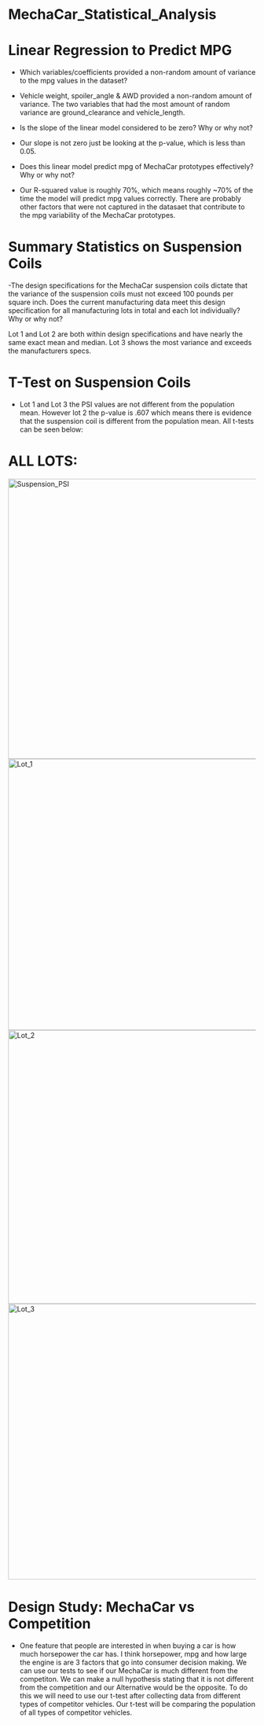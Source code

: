 # MechaCar_Statistical_Analysis

# Linear Regression to Predict MPG
 - Which variables/coefficients provided a non-random amount of variance to the mpg values in the dataset?

- Vehicle weight, spoiler_angle & AWD provided a non-random amount of variance. The two variables that had the most amount of random variance are ground_clearance and   vehicle_length.

- Is the slope of the linear model considered to be zero? Why or why not?

- Our slope is not zero just be looking at the p-value, which is less than 0.05.

- Does this linear model predict mpg of MechaCar prototypes effectively? Why or why not?

- Our R-squared value is roughly 70%, which means roughly ~70% of the time the model will predict mpg values correctly. There are probably other factors that were    not captured in the datasaet that contribute to the mpg variability of the MechaCar prototypes.

# Summary Statistics on Suspension Coils

-The design specifications for the MechaCar suspension coils dictate that the variance of the suspension coils must not exceed 100 pounds per square inch. Does the current manufacturing data meet this design specification for all manufacturing lots in total and each lot individually? Why or why not?

Lot 1 and Lot 2 are both within design specifications and have nearly the same exact mean and median. Lot 3 shows the most variance and exceeds the manufacturers specs.

# T-Test on Suspension Coils
  - Lot 1 and Lot 3 the PSI values are not different from the population mean. However lot 2 the p-value is .607 which means there is evidence that the suspension coil is different from the population mean. All t-tests can be seen below:

# ALL LOTS:
<img width="570" alt="Suspension_PSI" src="https://user-images.githubusercontent.com/100040621/173267680-187a00d5-20dd-44e2-9fff-6b3a6eed693a.png">

<img width="552" alt="Lot_1" src="https://user-images.githubusercontent.com/100040621/173267701-b027eb72-d006-48ac-8952-b25846ca207e.png">

<img width="557" alt="Lot_2" src="https://user-images.githubusercontent.com/100040621/173267711-029f4c9e-d2a9-4034-aa44-0b7df91e022f.png">

<img width="561" alt="Lot_3" src="https://user-images.githubusercontent.com/100040621/173267717-58a2c7bd-2a27-431c-a8bf-1a4c8313c779.png">


# Design Study: MechaCar vs Competition

  - One feature that people are interested in when buying a car is how much horsepower the car has. I think horsepower, mpg and how large the engine is are 3 factors that go into consumer decision making. We can use our tests to see if our MechaCar is much different from the competiton. We can make a null hypothesis stating that it is not different from the competition and our Alternative would be the opposite. To do this we will need to use our t-test after collecting data from different types of competitor vehicles. Our t-test will be comparing the population of all types of competitor vehicles.



